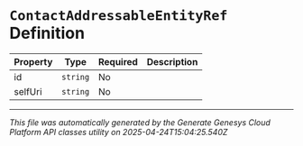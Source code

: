 # `ContactAddressableEntityRef` Definition

| Property | Type | Required | Description |
|----------|------|----------|-------------|
| id | `string` | No |  |
| selfUri | `string` | No |  |

---

*This file was automatically generated by the Generate Genesys Cloud Platform API classes utility on 2025-04-24T15:04:25.540Z*